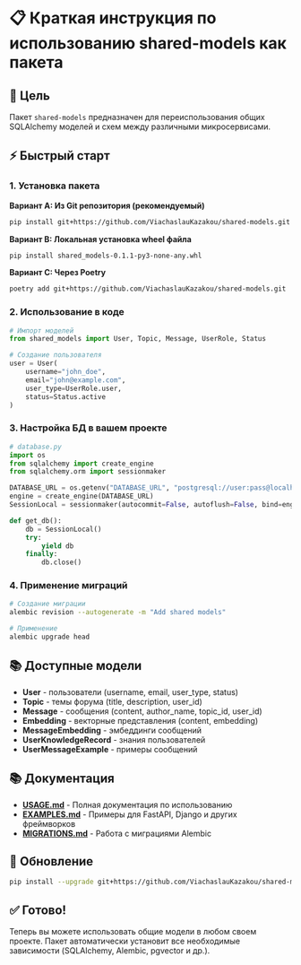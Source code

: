 # 📋 Краткая инструкция по использованию shared-models как пакета

## 🎯 Цель
Пакет `shared-models` предназначен для переиспользования общих SQLAlchemy моделей и схем между различными микросервисами.

## ⚡ Быстрый старт

### 1. Установка пакета

**Вариант A: Из Git репозитория (рекомендуемый)**
```bash
pip install git+https://github.com/ViachaslauKazakou/shared-models.git
```

**Вариант B: Локальная установка wheel файла**
```bash
pip install shared_models-0.1.1-py3-none-any.whl
```

**Вариант C: Через Poetry**
```bash
poetry add git+https://github.com/ViachaslauKazakou/shared-models.git
```

### 2. Использование в коде

```python
# Импорт моделей
from shared_models import User, Topic, Message, UserRole, Status

# Создание пользователя
user = User(
    username="john_doe",
    email="john@example.com", 
    user_type=UserRole.user,
    status=Status.active
)
```

### 3. Настройка БД в вашем проекте

```python
# database.py
import os
from sqlalchemy import create_engine
from sqlalchemy.orm import sessionmaker

DATABASE_URL = os.getenv("DATABASE_URL", "postgresql://user:pass@localhost/db")
engine = create_engine(DATABASE_URL)
SessionLocal = sessionmaker(autocommit=False, autoflush=False, bind=engine)

def get_db():
    db = SessionLocal()
    try:
        yield db
    finally:
        db.close()
```

### 4. Применение миграций

```bash
# Создание миграции
alembic revision --autogenerate -m "Add shared models"

# Применение
alembic upgrade head
```

## 📚 Доступные модели

- **User** - пользователи (username, email, user_type, status)
- **Topic** - темы форума (title, description, user_id) 
- **Message** - сообщения (content, author_name, topic_id, user_id)
- **Embedding** - векторные представления (content, embedding)
- **MessageEmbedding** - эмбеддинги сообщений
- **UserKnowledgeRecord** - знания пользователей
- **UserMessageExample** - примеры сообщений

## 📚 Документация

- **[USAGE.md](USAGE.md)** - Полная документация по использованию
- **[EXAMPLES.md](EXAMPLES.md)** - Примеры для FastAPI, Django и других фреймворков
- **[MIGRATIONS.md](MIGRATIONS.md)** - Работа с миграциями Alembic

## 🔄 Обновление

```bash
pip install --upgrade git+https://github.com/ViachaslauKazakou/shared-models.git
```

## ✅ Готово!

Теперь вы можете использовать общие модели в любом своем проекте. Пакет автоматически установит все необходимые зависимости (SQLAlchemy, Alembic, pgvector и др.).
